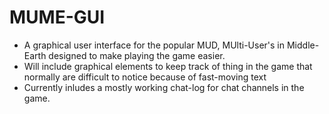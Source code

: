 # MUME-GUI
* A graphical user interface for the popular MUD, MUlti-User's in Middle-Earth designed to make playing the game easier.
* Will include graphical elements to keep track of thing in the game that normally are difficult to notice because of fast-moving text
* Currently inludes a mostly working chat-log for chat channels in the game. 
